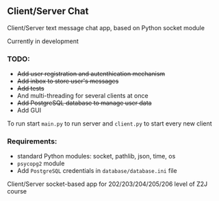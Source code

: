 ## Client/Server Chat

Client/Server text message chat app, based on Python socket module

Currently in development

### TODO:
- ~~Add user registration and autenthication mechanism~~
- ~~Add inbox to store user's messages~~
- ~~Add tests~~
- And multi-threading for several clients at once
- ~~Add PostgreSQL database to manage user data~~
- Add GUI

To run start `main.py` to run server and `client.py` to start every new client

### Requirements:
- standard Python modules: socket, pathlib, json, time, os
- `psycopg2` module
- Add `PostgreSQL` credentials in `database/database.ini` file

Client/Server socket-based app for 202/203/204/205/206 level of Z2J course
